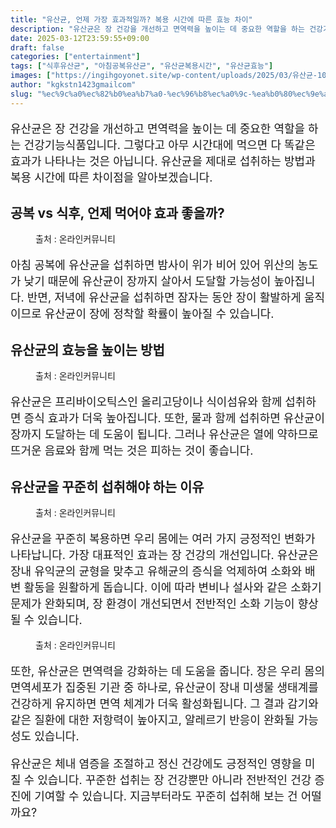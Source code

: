 ```yaml
---
title: "유산균, 언제 가장 효과적일까? 복용 시간에 따른 효능 차이"
description: "유산균은 장 건강을 개선하고 면역력을 높이는 데 중요한 역할을 하는 건강기능식품입니다. 그렇다고 아무 시간대에 먹으면 다 똑같은 효과가 나타나는 것은 아닙니다. 유산균을 제대로 섭취하는 방법과 복용 시간에 따른 차이점을 알아보겠습니다."
date: 2025-03-12T23:59:55+09:00
draft: false
categories: ["entertainment"]
tags: ["식후유산균", "아침공복유산균", "유산균복용시간", "유산균효능"]
images: ["https://ingihgoyonet.site/wp-content/uploads/2025/03/유산균-1024x681.jpg", "https://ingihgoyonet.site/wp-content/uploads/2025/03/식이섬유-1024x1024.jpg", "https://ingihgoyonet.site/wp-content/uploads/2025/03/유산균섭취-1024x683.jpg", "https://ingihgoyonet.site/wp-content/uploads/2025/03/요거트-1024x683.jpg"]
author: "kgkstn1423gmailcom"
slug: "%ec%9c%a0%ec%82%b0%ea%b7%a0-%ec%96%b8%ec%a0%9c-%ea%b0%80%ec%9e%a5-%ed%9a%a8%ea%b3%bc%ec%a0%81%ec%9d%bc%ea%b9%8c-%eb%b3%b5%ec%9a%a9-%ec%8b%9c%ea%b0%84%ec%97%90-%eb%94%b0%eb%a5%b8-%ed%9a%a8%eb%8a%a5"
---
```


<p style="font-size:18px">유산균은 장 건강을 개선하고 면역력을 높이는 데 중요한 역할을 하는 건강기능식품입니다. 그렇다고 아무 시간대에 먹으면 다 똑같은 효과가 나타나는 것은 아닙니다. 유산균을 제대로 섭취하는 방법과 복용 시간에 따른 차이점을 알아보겠습니다.</p> <h2 >공복 vs 식후, 언제 먹어야 효과 좋을까?</h2> <figure ><img src="https://ingihgoyonet.site/wp-content/uploads/2025/03/유산균-1024x681.jpg" alt="" style="aspect-ratio:16/9;object-fit:cover"/><figcaption >출처 : 온라인커뮤니티</figcaption></figure> <p style="font-size:18px">아침 공복에 유산균을 섭취하면 밤사이 위가 비어 있어 위산의 농도가 낮기 때문에 유산균이 장까지 살아서 도달할 가능성이 높아집니다. 반면, 저녁에 유산균을 섭취하면 잠자는 동안 장이 활발하게 움직이므로 유산균이 장에 정착할 확률이 높아질 수 있습니다.</p> <h2 >유산균의 효능을 높이는 방법</h2> <figure ><img src="https://ingihgoyonet.site/wp-content/uploads/2025/03/식이섬유-1024x1024.jpg" alt="" style="aspect-ratio:16/9;object-fit:cover"/><figcaption >출처 : 온라인커뮤니티</figcaption></figure> <p style="font-size:18px">유산균은 프리바이오틱스인 올리고당이나 식이섬유와 함께 섭취하면 증식 효과가 더욱 높아집니다. 또한, 물과 함께 섭취하면 유산균이 장까지 도달하는 데 도움이 됩니다. 그러나 유산균은 열에 약하므로 뜨거운 음료와 함께 먹는 것은 피하는 것이 좋습니다.</p> <h2 >유산균을 꾸준히 섭취해야 하는 이유</h2> <figure ><img src="https://ingihgoyonet.site/wp-content/uploads/2025/03/유산균섭취-1024x683.jpg" alt="" style="aspect-ratio:16/9;object-fit:cover"/><figcaption >출처 : 온라인커뮤니티</figcaption></figure> <p style="font-size:18px">유산균을 꾸준히 복용하면 우리 몸에는 여러 가지 긍정적인 변화가 나타납니다. 가장 대표적인 효과는 장 건강의 개선입니다. 유산균은 장내 유익균의 균형을 맞추고 유해균의 증식을 억제하여 소화와 배변 활동을 원활하게 돕습니다. 이에 따라 변비나 설사와 같은 소화기 문제가 완화되며, 장 환경이 개선되면서 전반적인 소화 기능이 향상될 수 있습니다.</p> <figure ><img src="https://ingihgoyonet.site/wp-content/uploads/2025/03/요거트-1024x683.jpg" alt="" style="aspect-ratio:16/9;object-fit:cover"/><figcaption >출처 : 온라인커뮤니티</figcaption></figure> <p style="font-size:18px">또한, 유산균은 면역력을 강화하는 데 도움을 줍니다. 장은 우리 몸의 면역세포가 집중된 기관 중 하나로, 유산균이 장내 미생물 생태계를 건강하게 유지하면 면역 체계가 더욱 활성화됩니다. 그 결과 감기와 같은 질환에 대한 저항력이 높아지고, 알레르기 반응이 완화될 가능성도 있습니다.</p> <p style="font-size:18px">유산균은 체내 염증을 조절하고 정신 건강에도 긍정적인 영향을 미칠 수 있습니다. 꾸준한 섭취는 장 건강뿐만 아니라 전반적인 건강 증진에 기여할 수 있습니다. 지금부터라도 꾸준히 섭취해 보는 건 어떨까요?</p>